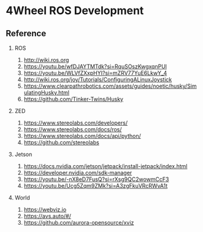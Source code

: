 # 4Wheel ROS Development

## Reference
1. ROS
   1. http://wiki.ros.org
   2. https://youtu.be/wfDJAYTMTdk?si=RquSOszKwgxqnPUl
   3. https://youtu.be/WLVfZXxpHYI?si=mZRV77YuE6LkwY_4
   4. http://wiki.ros.org/joy/Tutorials/ConfiguringALinuxJoystick
   5. https://www.clearpathrobotics.com/assets/guides/noetic/husky/SimulatingHusky.html
   6. https://github.com/Tinker-Twins/Husky

2. ZED
   1. https://www.stereolabs.com/developers/
   2. https://www.stereolabs.com/docs/ros/
   3. https://www.stereolabs.com/docs/api/python/
   4. https://github.com/stereolabs

3. Jetson
   1. https://docs.nvidia.com/jetson/jetpack/install-jetpack/index.html
   2. https://developer.nvidia.com/sdk-manager
   3. https://youtu.be/-nX8eD7FusQ?si=rXsg9QC2wowmCcF3
   4. https://youtu.be/Ucg5Zqm9ZMk?si=A3zgFkuVRcRWvA1t

4. World
   1. https://webviz.io
   2. https://avs.auto/#/
   3. https://github.com/aurora-opensource/xviz

